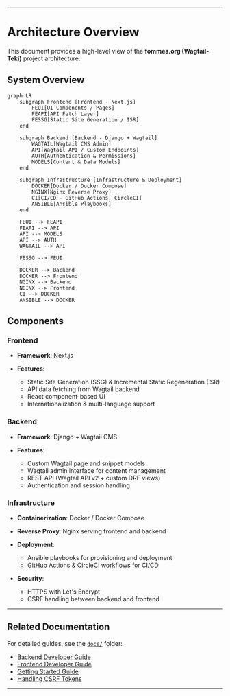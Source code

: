
---

# Architecture Overview

This document provides a high-level view of the **fommes.org (Wagtail-Teki)** project architecture.

## System Overview

```mermaid
graph LR
    subgraph Frontend [Frontend - Next.js]
        FEUI[UI Components / Pages]
        FEAPI[API Fetch Layer]
        FESSG[Static Site Generation / ISR]
    end

    subgraph Backend [Backend - Django + Wagtail]
        WAGTAIL[Wagtail CMS Admin]
        API[Wagtail API / Custom Endpoints]
        AUTH[Authentication & Permissions]
        MODELS[Content & Data Models]
    end

    subgraph Infrastructure [Infrastructure & Deployment]
        DOCKER[Docker / Docker Compose]
        NGINX[Nginx Reverse Proxy]
        CI[CI/CD - GitHub Actions, CircleCI]
        ANSIBLE[Ansible Playbooks]
    end

    FEUI --> FEAPI
    FEAPI --> API
    API --> MODELS
    API --> AUTH
    WAGTAIL --> API

    FESSG --> FEUI

    DOCKER --> Backend
    DOCKER --> Frontend
    NGINX --> Backend
    NGINX --> Frontend
    CI --> DOCKER
    ANSIBLE --> DOCKER
```

## Components

### Frontend

* **Framework**: Next.js
* **Features**:

  * Static Site Generation (SSG) & Incremental Static Regeneration (ISR)
  * API data fetching from Wagtail backend
  * React component-based UI
  * Internationalization & multi-language support

### Backend

* **Framework**: Django + Wagtail CMS
* **Features**:

  * Custom Wagtail page and snippet models
  * Wagtail admin interface for content management
  * REST API (Wagtail API v2 + custom DRF views)
  * Authentication and session handling

### Infrastructure

* **Containerization**: Docker / Docker Compose
* **Reverse Proxy**: Nginx serving frontend and backend
* **Deployment**:

  * Ansible playbooks for provisioning and deployment
  * GitHub Actions & CircleCI workflows for CI/CD
* **Security**:

  * HTTPS with Let's Encrypt
  * CSRF handling between backend and frontend

---

## Related Documentation

For detailed guides, see the [`docs/`](./docs) folder:

* [Backend Developer Guide](./docs/backend-developer-guide.md)
* [Frontend Developer Guide](./docs/frontend-developer-guide.md)
* [Getting Started Guide](./docs/getting-started-guide.md)
* [Handling CSRF Tokens](./docs/handling-csrf-tokens.md)

---
